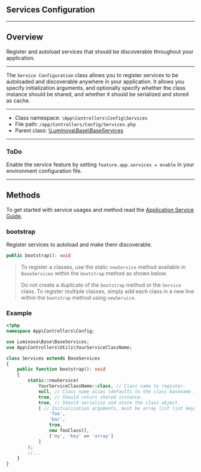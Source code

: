 ## Services Configuration

***

## Overview

Register and autoload services that should be discoverable throughout your application.

***

The `Service Configuration` class allows you to register services to be autoloaded and discoverable anywhere in your application. It allows you specify initialization arguments, and optionally specify whether the class instance should be shared, and whether it should be serialized and stored as cache.

***

* Class namespace: `\App\Controllers\Config\Services`
* File path: `/app/Controllers/Config/Services.php`
* Parent class: [\Luminova\Base\BaseServices](/base/services)

***

### ToDo

Enable the service feature by setting `feature.app.services = enable` in your environment configuration file.

***

## Methods
To get started with service usages and method read the [Application Service Guide](/introduction/service).

### bootstrap

Register services to autoload and make them discoverable.

```php
public bootstrap(): void
```

> To register a classes, use the static `newService` method available in `BaseServices` within the `bootstrap` method as shown below.
> 
> Do not create a duplicate of the `bootstrap` method or the `Service` class. To register multiple classes, simply add each class in a new line within the `bootstrap` method using `newService`.

### Example 

```php
<?php
namespace App\Controllers\Config;

use Luminova\Base\BaseServices;
use App\Controllers\Utils\YourServiceClassName;

class Services extends BaseServices
{
    public function bootstrap(): void
    {
        static::newService(
            YourServiceClassName::class, // Class name to register.
            null, // Class name alias (defaults to the class basename if null).
            true, // Should return shared instance.
            true, // Should serialize and store the class object.
			[ // Initialization arguments, must be array list (int keys)
				'foo', 
				'bar', 
				true, 
				new fooClass(), 
				['my', 'key' => 'array']
			]
        );
        //...
    }
}
```